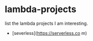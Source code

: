 # lambda-projects
list the lambda projects I am interesting. 

- [severless](https://serverless.co m)
